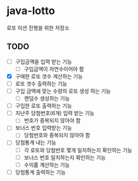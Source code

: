 # java-lotto
로또 미션 진행을 위한 저장소

## TODO

- [ ] 구입금액을 입력 받는 기능
    - [ ] 구입금액이 자연수이어야 함
- [x] 구매한 로또 갯수 계산하는 기능
- [ ] 로또 갯수 출력하는 기능
- [ ] 구입 금액에 맞는 수량의 로또 생성 하는 기능
    - [ ] 랜덤수 생성하는 기능
- [ ] 구입한 로또 출력하는 기능
- [ ] 지난주 당첨번호(6개) 입력 받는 기능
    - [ ] 번호가 중복되지 않아야 함
- [ ] 보너스 번호 입력받는 기능
    - [ ] 당첨번호와 중복되지 않아야 함
- [ ] 당첨통계 내는 기능
    - [ ] 각 로또와 당첨번호 몇개 일치하는지 확인하는 기능
    - [ ] 보너스 번호 일치하는지 확인하는 기능
    - [ ] 수익률 계산하는 기능
- [ ] 당첨통계 출력하는 기능